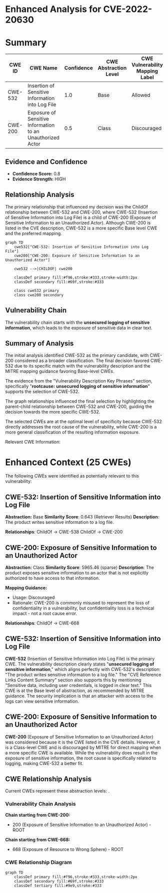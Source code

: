 # Enhanced Analysis for CVE-2022-20630

# Summary
| CWE ID | CWE Name | Confidence | CWE Abstraction Level | CWE Vulnerability Mapping Label | CWE-Vulnerability Mapping Notes |
|---|---|---|---|---|---|
| CWE-532 | Insertion of Sensitive Information into Log File | 1.0 | Base | Allowed | Primary CWE |
| CWE-200 | Exposure of Sensitive Information to an Unauthorized Actor | 0.5 | Class | Discouraged | Secondary Candidate |

## Evidence and Confidence

*   **Confidence Score:** 0.8
*   **Evidence Strength:** HIGH

## Relationship Analysis
The primary relationship that influenced my decision was the ChildOf relationship between CWE-532 and CWE-200, where CWE-532 (Insertion of Sensitive Information into Log File) is a child of CWE-200 (Exposure of Sensitive Information to an Unauthorized Actor). Although CWE-200 is listed in the CVE description, CWE-532 is a more specific Base level CWE and the preferred mapping.

```mermaid
graph TD
    cwe532["CWE-532: Insertion of Sensitive Information into Log File"]
    cwe200["CWE-200: Exposure of Sensitive Information to an Unauthorized Actor"]
    
    cwe532 -->|CHILDOF| cwe200
    
    classDef primary fill:#f96,stroke:#333,stroke-width:2px
    classDef secondary fill:#69f,stroke:#333
    
    class cwe532 primary
    class cwe200 secondary
```

## Vulnerability Chain
The vulnerability chain starts with the **unsecured logging of sensitive information**, which leads to the exposure of sensitive data in clear text.

## Summary of Analysis
The initial analysis identified CWE-532 as the primary candidate, with CWE-200 considered as a broader classification. The final decision favored CWE-532 due to its specific match with the vulnerability description and the MITRE mapping guidance favoring Base-level CWEs.

The evidence from the "Vulnerability Description Key Phrases" section, specifically "**rootcause:** **unsecured logging of sensitive information**" supports the selection of CWE-532.

The graph relationships influenced the final selection by highlighting the parent-child relationship between CWE-532 and CWE-200, guiding the decision towards the more specific CWE-532.

The selected CWEs are at the optimal level of specificity because CWE-532 directly addresses the root cause of the vulnerability, while CWE-200 is a more general classification of the resulting information exposure.

Relevant CWE Information:

# Enhanced Context (25 CWEs)
The following CWEs were identified as potentially relevant to this vulnerability:

## CWE-532: Insertion of Sensitive Information into Log File
**Abstraction:** Base
**Similarity Score**: 0.643 (Retriever Results)
**Description**: The product writes sensitive information to a log file.

**Relationships**:
ChildOf -> CWE-538
ChildOf -> CWE-200

## CWE-200: Exposure of Sensitive Information to an Unauthorized Actor
**Abstraction:** Class
**Similarity Score**: 5965.46 (sparse)
**Description**: The product exposes sensitive information to an actor that is not explicitly authorized to have access to that information.

**Mapping Guidance:**
- Usage: Discouraged
- Rationale: CWE-200 is commonly misused to represent the loss of confidentiality in a vulnerability, but confidentiality loss is a technical impact - not a root cause error.

**Relationships**:
ChildOf -> CWE-668

## CWE-532: Insertion of Sensitive Information into Log File
**CWE-532** (Insertion of Sensitive Information into Log File) is the primary CWE. The vulnerability description clearly states "**unsecured logging of sensitive information**," which aligns perfectly with CWE-532's description: "The product writes sensitive information to a log file." The "CVE Reference Links Content Summary" section also supports this by mentioning "Sensitive data, including user credentials, is logged in clear text." This CWE is at the Base level of abstraction, as recommended by MITRE guidance. The security implication is that an attacker with access to the logs can view sensitive information.

## CWE-200: Exposure of Sensitive Information to an Unauthorized Actor
**CWE-200** (Exposure of Sensitive Information to an Unauthorized Actor) was considered because it is the CWE listed in the CVE details. However, it is a Class-level CWE and is discouraged by MITRE for direct mapping when a more specific CWE is available. While the vulnerability does result in the exposure of sensitive information, the root cause is specifically related to logging, making CWE-532 a better fit.


## CWE Relationship Analysis

Current CWEs represent these abstraction levels: .


### Vulnerability Chain Analysis

**Chain starting from CWE-200:**
- 200 (Exposure of Sensitive Information to an Unauthorized Actor) - ROOT


**Chain starting from CWE-668:**
- 668 (Exposure of Resource to Wrong Sphere) - ROOT



### CWE Relationship Diagram

```mermaid
graph TD
    classDef primary fill:#f96,stroke:#333,stroke-width:2px
    classDef secondary fill:#69f,stroke:#333
    classDef tertiary fill:#9e9,stroke:#333
```